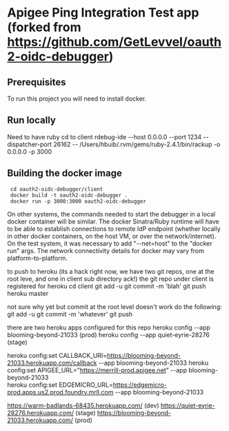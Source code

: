 # Apigee Ping Integration Test app (forked from https://github.com/GetLevvel/oauth2-oidc-debugger)

## Prerequisites
To run this project you will need to install docker.

## Run locally
Need to have ruby
cd to client
rdebug-ide --host 0.0.0.0 --port 1234 --dispatcher-port 26162 -- /Users/hbuib/.rvm/gems/ruby-2.4.1/bin/rackup -o 0.0.0.0 -p 3000
 
## Building the docker image
``` 
 cd oauth2-oidc-debugger/client
 docker build -t oauth2-oidc-debugger .
 docker run -p 3000:3000 oauth2-oidc-debugger 
```
On other systems, the commands needed to start the debugger in a local docker container will be similar. The docker Sinatra/Ruby runtime will have to be able to establish connections to remote IdP endpoint (whether locally in other docker containers, on the host VM, or over the network/internet).  On the test system, it was necessary to add "--net=host" to the "docker run" args. The network connectivity details for docker may vary from platform-to-platform.

to push to heroku (its a hack right now, we have two git repos, one at the root leve, and one in client sub directory ack!)
the git repo under client is registered for heroku
cd client
git add -u
git commit -m 'blah'
git push heroku master


not sure why yet but commit at the root level doesn't work
do the following:
git add -u
git commit -m 'whatever'
git push

there are two heroku apps configured for this repo
heroku config --app blooming-beyond-21033 (prod)
heroku config --app quiet-eyrie-28276 (stage)

heroku config:set CALLBACK_URI=https://blooming-beyond-21033.herokuapp.com/callback --app blooming-beyond-21033
heroku config:set APIGEE_URL="https://merrill-prod.apigee.net" --app blooming-beyond-21033   
heroku config:set EDGEMICRO_URL=https://edgemicro-prod.apps.us2.prod.foundry.mrll.com --app blooming-beyond-21033

https://warm-badlands-68435.herokuapp.com/ (dev)
https://quiet-eyrie-28276.herokuapp.com/ (stage)
https://blooming-beyond-21033.herokuapp.com/ (prod)


